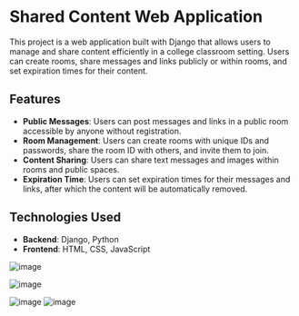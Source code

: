 # Shared Content Web Application

This project is a web application built with Django that allows users to manage and share content efficiently in a college classroom setting. Users can create rooms, share messages and links publicly or within rooms, and set expiration times for their content. 

## Features

- **Public Messages**: Users can post messages and links in a public room accessible by anyone without registration.
- **Room Management**: Users can create rooms with unique IDs and passwords, share the room ID with others, and invite them to join.
- **Content Sharing**: Users can share text messages and images within rooms and public spaces.
- **Expiration Time**: Users can set expiration times for their messages and links, after which the content will be automatically removed.

## Technologies Used

- **Backend**: Django, Python
- **Frontend**: HTML, CSS, JavaScript


![image](https://github.com/user-attachments/assets/dd5f1586-04d9-4658-b5a0-5684df9f78e8)

![image](https://github.com/user-attachments/assets/5eeb1645-80b4-4c7d-b0c8-50ea5d76176f)

![image](https://github.com/user-attachments/assets/87d1a1b5-52d3-422e-98f2-17b2cbbbb07d)
![image](https://github.com/user-attachments/assets/1604db94-f435-49a3-b83a-e475f8f1bfb0)
